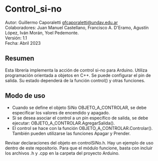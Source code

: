 # Control_si-no
Autor: Guillermo Caporaletti  <gfcaporaletti@undav.edu.ar>  
Colaboradores: Juan Manuel Castellano, Francisco A. D'Eramo, Agustín López, Iván Morán, Yoel Pedemonte.  
Versión: 1.1  
Fecha: Abril 2023  
## Resumen
Esta librería implementa la acción de control si-no para Arduino. Utiliza programación orientada a objetos en C++. Se puede configurar el pin de salida. Su estado dependerá de la función control() y otras funciones. 
## Modo de uso
- Cuando se define el objeto SiNo OBJETO_A_CONTROLAR, se debe especificar los valores de encendido y apagado.
- Si se desea asociar el control a un pin específico de salida, se debe ejecutar: OBJETO_A_CONTROLAR.AgregarSalida().
- El control se hace con la función OBJETO_A_CONTROLAR.Controlar(). También pueden utilizarse las funciones Apagar y  Prender.

Revisar declaraciones del objeto en controlSiNo.h. Hay un ejemplo de uso dentro de este repositorio. Para que el módulo funcione, basta con incluir los archivos .h y .cpp en la carpeta del proyecto Arduino. 
